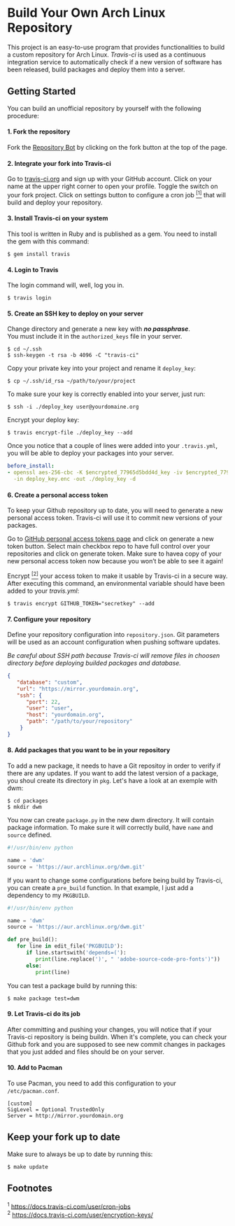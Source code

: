 # Build Your Own Arch Linux Repository
This project is an easy-to-use program that provides functionalities to build a custom repository for Arch Linux. *Travis-ci* is used as a continuous integration service to automatically check if a new version of software has been released, build packages and deploy them into a server.

## Getting Started
You can build an unofficial repository by yourself with the following procedure:

#### 1. Fork the repository
Fork the [Repository Bot](https://github.com/unix-development/build-your-own-archlinux-repository) by clicking on the fork button at the top of the page.

#### 2. Integrate your fork into Travis-ci
Go to [travis-ci.org](https://travis-ci.org) and sign up with your GitHub account. Click on your name at the upper right corner to open your profile. Toggle the switch on your fork project. Click on settings button to configure a cron job [<sup>[1]</sup>](#footnote-01) that will build and deploy your repository.

#### 3. Install Travis-ci on your system
This tool is written in Ruby and is published as a gem. You need to install the gem with this command:

```
$ gem install travis
```

#### 4. Login to Travis
The login command will, well, log you in.

```
$ travis login
```

#### 5. Create an SSH key to deploy on your server
Change directory and generate a new key with ***no passphrase***.</br>
You must include it in the `authorized_keys` file in your server.

```
$ cd ~/.ssh
$ ssh-keygen -t rsa -b 4096 -C "travis-ci"
```

Copy your private key into your project and rename it `deploy_key`:
```
$ cp ~/.ssh/id_rsa ~/path/to/your/project
```

To make sure your key is correctly enabled into your server, just run:
```
$ ssh -i ./deploy_key user@yourdomaine.org
```

Encrypt your deploy key:
```
$ travis encrypt-file ./deploy_key --add
```

Once you notice that a couple of lines were added into your `.travis.yml`, you will be able to deploy your packages into your server.
```yaml
before_install:
- openssl aes-256-cbc -K $encrypted_77965d5bdd4d_key -iv $encrypted_77965d5bdd4d_iv
  -in deploy_key.enc -out ./deploy_key -d
```

#### 6. Create a personal access token
To keep your Github repository up to date, you will need to generate a new personal access token. Travis-ci will use it to commit new versions of your packages.

Go to [GitHub personal access tokens page](https://github.com/settings/tokens) and click on generate a new token button. Select main checkbox repo to have full control over your repositories and click on generate token. Make sure to havea copy of your new personal access token now because you won’t be able to see it again!

Encrypt [<sup>[2]</sup>](#footnote-02) your access token to make it usable by Travis-ci in a secure way. After executing this command, an environmental variable should have been added to your *travis.yml*:

```
$ travis encrypt GITHUB_TOKEN="secretkey" --add
```

#### 7. Configure your repository
Define your repository configuration into `repository.json`. Git parameters will be used as an account configuration when pushing software updates.

*Be careful about SSH path because Travis-ci will remove files in choosen directory before deploying builded packages and database.*

```json
{
   "database": "custom",
   "url": "https://mirror.yourdomain.org",
   "ssh": {
      "port": 22,
      "user": "user",
      "host": "yourdomain.org",
      "path": "/path/to/your/repository"
    }
}
```
#### 8. Add packages that you want to be in your repository
To add a new package, it needs to have a Git repositoy in order to verify if there are any updates. If you want to add the latest version of a package, you shoul create its directory in `pkg`. Let's have a look at an exemple with dwm:

```
$ cd packages
$ mkdir dwm
```

You now can create `package.py` in the new dwm directory. It will contain package information. To make sure it will correctly build, have `name` and `source` defined.

```python
#!/usr/bin/env python

name = 'dwm'
source = 'https://aur.archlinux.org/dwm.git'
```

If you want to change some configurations before being build by Travis-ci, you can create a `pre_build` function. In that example, I just add a dependency to my `PKGBUILD`.

```python
#!/usr/bin/env python

name = 'dwm'
source = 'https://aur.archlinux.org/dwm.git'

def pre_build():
   for line in edit_file('PKGBUILD'):
      if line.startswith('depends=('):
         print(line.replace(')', " 'adobe-source-code-pro-fonts')"))
      else:
         print(line)
```

You can test a package build by running this:

```
$ make package test=dwm
```

#### 9. Let Travis-ci do its job
After committing and pushing your changes, you will notice that if your Travis-ci repository is being buildn. When it's complete, you can check your Github fork and you are supposed to see new commit changes in packages that you just added and files should be on your server.

#### 10. Add to Pacman
To use Pacman, you need to add this configuration to your `/etc/pacman.conf`.

```
[custom]
SigLevel = Optional TrustedOnly
Server = http://mirror.yourdomain.org
```

## Keep your fork up to date
Make sure to always be up to date by running this:

```
$ make update
```

## Footnotes
<sup id="footnote-01">1</sup> https://docs.travis-ci.com/user/cron-jobs </br>
<sup id="footnote-02">2</sup> https://docs.travis-ci.com/user/encryption-keys/
